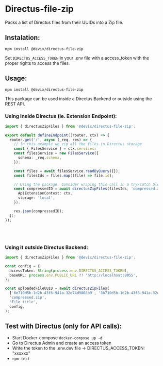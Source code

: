 # Directus-file-zip

Packs a list of Directus files from their UUIDs into a Zip file.

## Instalation:

```
npm install @devix/directus-file-zip
```

Set `DIRECTUS_ACCESS_TOKEN` in your .env file with a access_token with the proper rights to access the files.

## Usage:

```
npm install @devix/directus-file-zip
```

This package can be used inside a Directus Backend or outside using the REST API.

### Using inside Directus (ie. Extension Endpoint):

```ts
import { directusZipFiles } from '@devix/directus-file-zip';

export default defineEndpoint((router, ctx) => {
  router.get('/', async (_req, res) => {
    // In this example we zip all the files in Directus storage
    const { FilesService } = ctx.services;
    const filesService = new FilesService({
      schema: _req.schema,
    });

    const files = await filesService.readByQuery({});
    const filesIds = files.map((file) => file.id);

    // Using the package. Consider wraping this call in a try/catch block.
    const compressedID = await directusZipFiles(filesIds, 'compressed.zip', 'compress', {
      ApiExtensionContext: ctx,
      storage: 'local',
    });

    res.json(compressedID);
  });
});
```

<br /><br />

### Using it outside Directus Backend:

```ts
import { directusZipFiles } from '@devix/directus-file-zip';

const config = {
  accessToken: String(process.env.DIRECTUS_ACCESS_TOKEN),
  baseURL: process.env.PUBLIC_URL ?? 'http://localhost:8055',
};

const uploadedFileUUID = await directusZipFiles(
  ['6e710d5b-1d2b-43f6-941a-32e74d9808b9', '8b710d5b-1d2b-43f6-941a-32e74d9808c5'],
  'compressed.zip',
  'File title',
  config,
);
```

## Test with Directus (only for API calls):

- Start Docker-compose `docker-compose up -d`
- Go to Directus Admin and create an access token
- Write the token to the .env.dev file -> DIRECTUS_ACCESS_TOKEN: "xxxxxx"
- `npm test`
